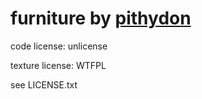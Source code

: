 # furniture by [pithydon]

code license: unlicense

texture license: WTFPL

see LICENSE.txt

[pithydon]: <https://github.com/pithydon>
